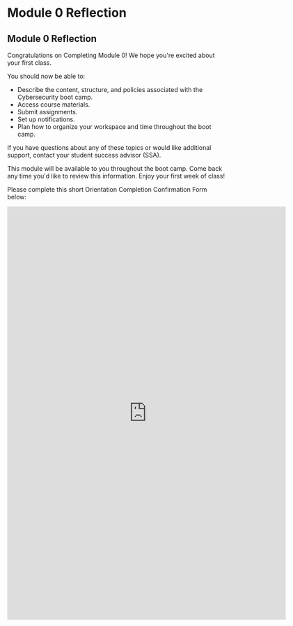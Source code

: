# Module 0 Reflection

## Module 0 Reflection

Congratulations on Completing Module 0! We hope you're excited about your first class.

You should now be able to:
- Describe the content, structure, and policies associated with the Cybersecurity boot camp.
- Access course materials.
- Submit assignments.
- Set up notifications.
- Plan how to organize your workspace and time throughout the boot camp.

If you have questions about any of these topics or would like additional support, contact your student success advisor (SSA). 

This module will be available to you throughout the boot camp. Come back any time you'd like to review this information. Enjoy your first week of class!

Please complete this short Orientation Completion Confirmation Form below:

<iframe src="https://docs.google.com/forms/d/e/1FAIpQLSfoPWgXJP5h0SmLSC4JsaZxgeNnmnISQjGyB-EPiKBhGIaKpg/viewform?embedded=true" width="640" height="948" frameborder="0" marginheight="0" marginwidth="0">Loading…</iframe>
